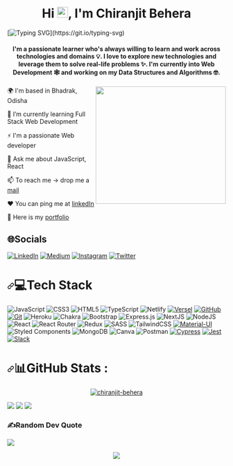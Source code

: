 

<h1 align="center">Hi <img src="https://raw.githubusercontent.com/MartinHeinz/MartinHeinz/master/wave.gif" height="25px width="30px">, I'm Chiranjit Behera</h1>

[![Typing SVG](https://readme-typing-svg.herokuapp.com/?lines=Full+Stack+Developer;Software+Engineer;)](https://git.io/typing-svg)
<h4 align="center">I'm a passionate learner who's always willing to learn and work across technologies and domains 💡. I love to explore new technologies and leverage them to solve real-life problems ✨. I'm currently into Web Development 🕸️ and working on my Data Structures and Algorithms 🤓.</h4>
  
  
  
  <img align='right' src="https://media2.giphy.com/media/qgQUggAC3Pfv687qPC/giphy.gif?cid=ecf05e47cq8zq18nxebpo5t2r1dgnmyddibdq953rd74v2xb&rid=giphy.gif&ct=g" height="270" width="300" alt="" >
  
🌍 I'm based in Bhadrak, Odisha

🌱 I’m currently learning Full Stack Web Development

⚡ I'm a passionate Web developer

💬 Ask me about JavaScript, React

📫 To reach me -&gt; drop me a <a href='mailto:chiranjitbehera34@gmail.com'>mail</a>

❤️ You can ping me at <a target="blank" href='https://www.linkedin.com/in/chiranjit-b-938109158/'>linkedIn</a>

📄 Here is my <a target="blank" href='https://chiranjitbehera.vercel.app/'>portfolio</a>
  
<!-- <h1 dir="auto"><a id="user-content-about-me-" class="anchor" aria-hidden="true" href="#about-me-"><svg class="octicon octicon-link" viewBox="0 0 16 16" version="1.1" width="16" height="16" aria-hidden="true"><path fill-rule="evenodd" d="M7.775 3.275a.75.75 0 001.06 1.06l1.25-1.25a2 2 0 112.83 2.83l-2.5 2.5a2 2 0 01-2.83 0 .75.75 0 00-1.06 1.06 3.5 3.5 0 004.95 0l2.5-2.5a3.5 3.5 0 00-4.95-4.95l-1.25 1.25zm-4.69 9.64a2 2 0 010-2.83l2.5-2.5a2 2 0 012.83 0 .75.75 0 001.06-1.06 3.5 3.5 0 00-4.95 0l-2.5 2.5a3.5 3.5 0 004.95 4.95l1.25-1.25a.75.75 0 00-1.06-1.06l-1.25 1.25a2 2 0 01-2.83 0z"></path></svg></a><g-emoji class="g-emoji" alias="dizzy" fallback-src="https://github.githubassets.com/images/icons/emoji/unicode/1f4ab.png">💫</g-emoji>About Me :</h1> 
<pre class="notranslate"><code>🌍 I'm based in Bhadrak, Odisha
🌱 I’m currently learning Full Stack Web Development
⚡ I'm a passionate Web developer
💬 Ask me about JavaScript, React
📫 To reach me -&gt; drop me a <a href='mailto:chiranjitbehera34@gmail.com'>mail</a>
❤️ You can ping me at <a target="blank" href='https://www.linkedin.com/in/chiranjit-b-938109158/'>linkedIn</a>
📄 Here is my <a target="blank" href='https://chiranjitbehera.netlify.app/'>portfolio</a>
</code></pre>-->





## 🌐Socials
 [![LinkedIn](https://img.shields.io/badge/LinkedIn-%230077B5.svg?logo=linkedin&logoColor=white)](https://linkedin.com/in/chiranjit-b-938109158/) 
[![Medium](https://img.shields.io/badge/Medium-12100E?logo=medium&logoColor=white)](https://medium.com/@chiranjitbehera34) 
[![Instagram](https://img.shields.io/badge/Instagram-%23E4405F.svg?logo=Instagram&logoColor=white)](https://instagram.com/chi_ran_jit/) 
 [![Twitter](https://img.shields.io/badge/Twitter-%230077B5.svg?logo=Twitter&logoColor=white)](https://linkedin.com/in/chiranjit-b-938109158/) 








  
  
  
  
  
  
  <h1 dir="auto"><a id="user-content-tech-stack" class="anchor" aria-hidden="true" href="#tech-stack"><svg class="octicon octicon-link" viewBox="0 0 16 16" version="1.1" width="16" height="16" aria-hidden="true"><path fill-rule="evenodd" d="M7.775 3.275a.75.75 0 001.06 1.06l1.25-1.25a2 2 0 112.83 2.83l-2.5 2.5a2 2 0 01-2.83 0 .75.75 0 00-1.06 1.06 3.5 3.5 0 004.95 0l2.5-2.5a3.5 3.5 0 00-4.95-4.95l-1.25 1.25zm-4.69 9.64a2 2 0 010-2.83l2.5-2.5a2 2 0 012.83 0 .75.75 0 001.06-1.06 3.5 3.5 0 00-4.95 0l-2.5 2.5a3.5 3.5 0 004.95 4.95l1.25-1.25a.75.75 0 00-1.06-1.06l-1.25 1.25a2 2 0 01-2.83 0z"></path></svg></a><g-emoji class="g-emoji" alias="computer" fallback-src="https://github.githubassets.com/images/icons/emoji/unicode/1f4bb.png">💻</g-emoji>Tech Stack</h1>
  
![JavaScript](https://img.shields.io/badge/javascript-%23323330.svg?style=for-the-badge&logo=javascript&logoColor=%23F7DF1E) ![CSS3](https://img.shields.io/badge/css3-%231572B6.svg?style=for-the-badge&logo=css3&logoColor=white) ![HTML5](https://img.shields.io/badge/html5-%23E34F26.svg?style=for-the-badge&logo=html5&logoColor=white) ![TypeScript](https://img.shields.io/badge/typescript-%23007ACC.svg?style=for-the-badge&logo=typescript&logoColor=white) ![Netlify](https://img.shields.io/badge/netlify-%23000000.svg?style=for-the-badge&logo=netlify&logoColor=#00C7B7) <a target="_blank" rel="noopener noreferrer" href="https://camo.githubusercontent.com/2fae549118710fd8284be62292b9e9a6cdd561cb50d46f35938b08dc3fc2c4e7/68747470733a2f2f696d672e736869656c64732e696f2f62616467652f56657263656c2d3030303030303f7374796c653d666f722d7468652d6261646765266c6f676f3d76657263656c266c6f676f436f6c6f723d7768697465"><img src="https://camo.githubusercontent.com/2fae549118710fd8284be62292b9e9a6cdd561cb50d46f35938b08dc3fc2c4e7/68747470733a2f2f696d672e736869656c64732e696f2f62616467652f56657263656c2d3030303030303f7374796c653d666f722d7468652d6261646765266c6f676f3d76657263656c266c6f676f436f6c6f723d7768697465" alt="Versel" data-canonical-src="https://img.shields.io/badge/Vercel-000000?style=for-the-badge&amp;logo=vercel&amp;logoColor=white" style="max-width: 100%;"></a> <a target="_blank" rel="noopener noreferrer" href="https://camo.githubusercontent.com/2c80ccee1db03ea815529b20f90e434c363906a88470a1ed34df03af0f88dc3d/68747470733a2f2f696d672e736869656c64732e696f2f62616467652f6769746875622d2532333030303030302e7376673f7374796c653d666f722d7468652d6261646765266c6f676f3d676974687562266c6f676f436f6c6f723d23303043374237"><img src="https://camo.githubusercontent.com/2c80ccee1db03ea815529b20f90e434c363906a88470a1ed34df03af0f88dc3d/68747470733a2f2f696d672e736869656c64732e696f2f62616467652f6769746875622d2532333030303030302e7376673f7374796c653d666f722d7468652d6261646765266c6f676f3d676974687562266c6f676f436f6c6f723d23303043374237" alt="GitHub" data-canonical-src="https://img.shields.io/badge/github-%23000000.svg?style=for-the-badge&amp;logo=github&amp;logoColor=#00C7B7" style="max-width: 100%;"></a> <a target="_blank" rel="noopener noreferrer" href="https://camo.githubusercontent.com/06c6858186510906c21d8c951168d55d976d7dfb9176ed6125c55b8a7de0baae/68747470733a2f2f696d672e736869656c64732e696f2f62616467652f4749542d4534344333303f7374796c653d666f722d7468652d6261646765266c6f676f3d676974266c6f676f436f6c6f723d7768697465"><img src="https://camo.githubusercontent.com/06c6858186510906c21d8c951168d55d976d7dfb9176ed6125c55b8a7de0baae/68747470733a2f2f696d672e736869656c64732e696f2f62616467652f4749542d4534344333303f7374796c653d666f722d7468652d6261646765266c6f676f3d676974266c6f676f436f6c6f723d7768697465" alt="Git" data-canonical-src="https://img.shields.io/badge/GIT-E44C30?style=for-the-badge&amp;logo=git&amp;logoColor=white" style="max-width: 100%;"></a> ![Heroku](https://img.shields.io/badge/heroku-%23430098.svg?style=for-the-badge&logo=heroku&logoColor=white) ![Chakra](https://img.shields.io/badge/chakra-%234ED1C5.svg?style=for-the-badge&logo=chakraui&logoColor=white) ![Bootstrap](https://img.shields.io/badge/bootstrap-%23563D7C.svg?style=for-the-badge&logo=bootstrap&logoColor=white) ![Express.js](https://img.shields.io/badge/express.js-%23404d59.svg?style=for-the-badge&logo=express&logoColor=%2361DAFB) ![NextJS](https://img.shields.io/badge/Next-black?style=for-the-badge&logo=next.js&logoColor=white) ![NodeJS](https://img.shields.io/badge/node.js-6DA55F?style=for-the-badge&logo=node.js&logoColor=white) ![React](https://img.shields.io/badge/react-%2320232a.svg?style=for-the-badge&logo=react&logoColor=%2361DAFB) ![React Router](https://img.shields.io/badge/React_Router-CA4245?style=for-the-badge&logo=react-router&logoColor=white) ![Redux](https://img.shields.io/badge/redux-%23593d88.svg?style=for-the-badge&logo=redux&logoColor=white) ![SASS](https://img.shields.io/badge/SASS-hotpink.svg?style=for-the-badge&logo=SASS&logoColor=white) ![TailwindCSS](https://img.shields.io/badge/tailwindcss-%2338B2AC.svg?style=for-the-badge&logo=tailwind-css&logoColor=white) <a target="_blank" rel="noopener noreferrer" href="https://camo.githubusercontent.com/3d2c77bca250c7ac4f458c952bc859f25aa09ca52b9c9b67875892532cd0761a/68747470733a2f2f696d672e736869656c64732e696f2f62616467652f4d6174657269616c2d2d55492d3030383143423f7374796c653d666f722d7468652d6261646765266c6f676f3d4d5549266c6f676f436f6c6f723d7768697465"><img src="https://camo.githubusercontent.com/3d2c77bca250c7ac4f458c952bc859f25aa09ca52b9c9b67875892532cd0761a/68747470733a2f2f696d672e736869656c64732e696f2f62616467652f4d6174657269616c2d2d55492d3030383143423f7374796c653d666f722d7468652d6261646765266c6f676f3d4d5549266c6f676f436f6c6f723d7768697465" alt="Material-UI" data-canonical-src="https://img.shields.io/badge/Material--UI-0081CB?style=for-the-badge&amp;logo=MUI&amp;logoColor=white" style="max-width: 100%;"></a> ![Styled Components](https://img.shields.io/badge/styled--components-DB7093?style=for-the-badge&logo=styled-components&logoColor=white) ![MongoDB](https://img.shields.io/badge/MongoDB-%234ea94b.svg?style=for-the-badge&logo=mongodb&logoColor=white) ![Canva](https://img.shields.io/badge/Canva-%2300C4CC.svg?style=for-the-badge&logo=Canva&logoColor=white) ![Postman](https://img.shields.io/badge/Postman-FF6C37?style=for-the-badge&logo=postman&logoColor=white) <a target="_blank" rel="noopener noreferrer" href="https://camo.githubusercontent.com/f95e0cd08a28079945616b8f66ee1912641157a2a9ad57879e14ad9eac894e64/68747470733a2f2f696d672e736869656c64732e696f2f62616467652f637970726573732d2532333030662e7376673f7374796c653d666f722d7468652d6261646765266c6f676f3d63797072657373266c6f676f436f6c6f723d7768697465"><img src="https://camo.githubusercontent.com/f95e0cd08a28079945616b8f66ee1912641157a2a9ad57879e14ad9eac894e64/68747470733a2f2f696d672e736869656c64732e696f2f62616467652f637970726573732d2532333030662e7376673f7374796c653d666f722d7468652d6261646765266c6f676f3d63797072657373266c6f676f436f6c6f723d7768697465" alt="Cypress" data-canonical-src="https://img.shields.io/badge/cypress-%2300f.svg?style=for-the-badge&amp;logo=cypress&amp;logoColor=white" style="max-width: 100%;"></a> <a target="_blank" rel="noopener noreferrer" href="https://camo.githubusercontent.com/103e6bf48443918e5505b5bb83fd1d1a4e4edd3484fd1b221355fdbca962fdf5/68747470733a2f2f696d672e736869656c64732e696f2f62616467652f4a6573742d3332333333303f7374796c653d666f722d7468652d6261646765266c6f676f3d4a657374266c6f676f436f6c6f723d7768697465"><img src="https://camo.githubusercontent.com/103e6bf48443918e5505b5bb83fd1d1a4e4edd3484fd1b221355fdbca962fdf5/68747470733a2f2f696d672e736869656c64732e696f2f62616467652f4a6573742d3332333333303f7374796c653d666f722d7468652d6261646765266c6f676f3d4a657374266c6f676f436f6c6f723d7768697465" alt="Jest" data-canonical-src="https://img.shields.io/badge/Jest-323330?style=for-the-badge&amp;logo=Jest&amp;logoColor=white" style="max-width: 100%;"></a> <a target="_blank" rel="noopener noreferrer" href="https://camo.githubusercontent.com/870d2945e15dde83583f64ea1f3f4471702e45bf30fa884412da74cb7731ae42/68747470733a2f2f696d672e736869656c64732e696f2f62616467652f536c61636b2d3441313534423f7374796c653d666f722d7468652d6261646765266c6f676f3d736c61636b266c6f676f436f6c6f723d7768697465"><img src="https://camo.githubusercontent.com/870d2945e15dde83583f64ea1f3f4471702e45bf30fa884412da74cb7731ae42/68747470733a2f2f696d672e736869656c64732e696f2f62616467652f536c61636b2d3441313534423f7374796c653d666f722d7468652d6261646765266c6f676f3d736c61636b266c6f676f436f6c6f723d7768697465" alt="Slack" data-canonical-src="https://img.shields.io/badge/Slack-4A154B?style=for-the-badge&amp;logo=slack&amp;logoColor=white" style="max-width: 100%;"></a>

  
  
  
  
<h1 dir="auto"><a id="user-content-github-stats-" class="anchor" aria-hidden="true" href="#github-stats-"><svg class="octicon octicon-link" viewBox="0 0 16 16" version="1.1" width="16" height="16" aria-hidden="true"><path fill-rule="evenodd" d="M7.775 3.275a.75.75 0 001.06 1.06l1.25-1.25a2 2 0 112.83 2.83l-2.5 2.5a2 2 0 01-2.83 0 .75.75 0 00-1.06 1.06 3.5 3.5 0 004.95 0l2.5-2.5a3.5 3.5 0 00-4.95-4.95l-1.25 1.25zm-4.69 9.64a2 2 0 010-2.83l2.5-2.5a2 2 0 012.83 0 .75.75 0 001.06-1.06 3.5 3.5 0 00-4.95 0l-2.5 2.5a3.5 3.5 0 004.95 4.95l1.25-1.25a.75.75 0 00-1.06-1.06l-1.25 1.25a2 2 0 01-2.83 0z"></path></svg></a><g-emoji class="g-emoji" alias="bar_chart" fallback-src="https://github.githubassets.com/images/icons/emoji/unicode/1f4ca.png">📊</g-emoji>GitHub Stats :</h1>
 
 

 <p align="center"> <a href="https://github.com/ryo-ma/github-profile-trophy"><img src="https://github-profile-trophy.vercel.app/?username=chiranjit-behera" alt="chiranjit-behera" /></a> </p>
  
  ![](https://github-readme-stats.vercel.app/api?username=chiranjit-behera&theme=radical&hide_border=false&include_all_commits=false&count_private=false)
![](https://github-readme-streak-stats.herokuapp.com/?user=chiranjit-behera&theme=radical&hide_border=false)
  ![](https://github-readme-stats.vercel.app/api/top-langs/?username=chiranjit-behera&theme=radical&hide_border=false&include_all_commits=false&count_private=false&layout=compact)

 ### ✍️Random Dev Quote
![](https://quotes-github-readme.vercel.app/api?type=horizontal&theme=tokyonight)
 
  
<p align="center"><img  src="https://raw.githubusercontent.com/Trilokia/Trilokia/379277808c61ef204768a61bbc5d25bc7798ccf1/bottom_header.svg"></p>








